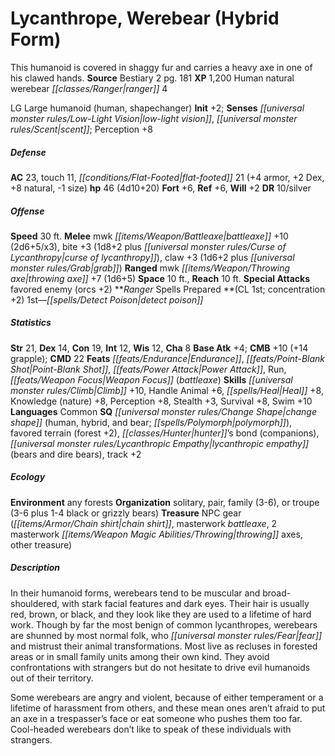 ﻿---
cssclass: [monsters]
title1: Lycanthrope, Werebear (Hybrid Form)
desc_short: This humanoid is covered in shaggy fur and carries a heavy axe in one
  of his clawed hands.
title2: Werebear (Hybrid Form)
CR: 4
sources:
- name: Bestiary 2
  page: 181
  link: http://paizo.com/pathfinderRPG/v5748btpy8hif
XP: 1200
race: Human
classes:
- natural werebear ranger 4
alignment: LG
size: Large
type: humanoid
subtypes:
- human
- shapechanger
initiative:
  bonus: 2
senses:
  low-light vision: true
  scent: true
AC:
  AC: 23
  touch: 11
  flat_footed: 21
  components:
    armor: 4
    dex: 2
    natural: 8
    size: -1
HP:
  HP: 46
  long: 4d10+20
saves:
  fort: 6
  ref: 6
  will: 2
DR:
- amount: 10
  weakness: silver
speeds:
  base: 30
attacks:
  melee:
  - - text: mwk battleaxe +10 (2d6+5/x3)
      entries:
      - - damage: 2d6+5
          crit_multiplier: 3
      attack: mwk battleaxe
      bonus:
      - 10
    - text: bite +3 (1d8+2 plus curse of lycanthropy)
      entries:
      - - damage: 1d8+2
        - effect: curse of lycanthropy
      attack: bite
      bonus:
      - 3
    - text: claw +3 (1d6+2 plus grab)
      entries:
      - - damage: 1d6+2
        - effect: grab
      attack: claw
      bonus:
      - 3
  ranged:
  - - text: mwk throwing axe +7 (1d6+5)
      entries:
      - - damage: 1d6+5
      attack: mwk throwing axe
      bonus:
      - 7
  special:
  - favored enemy (orcs +2)
space: 10
reach: 10
spells:
  entries:
  - name: detect poison
    source: Ranger
    level: 1
  sources:
  - name: Ranger
    type: prepared
    CL: 1
    concentration: 2
ability_scores:
  STR: 21
  DEX: 14
  CON: 19
  INT: 12
  WIS: 12
  CHA: 8
BAB: 4
CMB: 10
CMB_other: +14 grapple
CMD: 22
feats:
- name: Endurance
- name: Point-Blank Shot
- name: Power Attack
- name: Run
- name: Weapon Focus (battleaxe)
skills:
  Climb: 10
  Handle Animal: 6
  Heal: 8
  Knowledge (nature): 8
  Perception: 8
  Stealth: 3
  Survival: 8
  Swim: 10
languages:
- Common
special_qualities:
- change shape (human, hybrid, and bear; polymorph)
- favored terrain (forest +2)
- hunter's bond (companions)
- lycanthropic empathy (bears and dire bears)
- track +2
ecology:
  environment: any forests
  organization: solitary, pair, family (3-6), or troupe (3-6 plus 1-4 black or grizzly
    bears)
  treasure_type: NPC Gear
  treasure:
  - chain shirt
  - masterwork battleaxe
  - 2 masterwork throwing axes
  - other treasure
desc_long: |-
  In their humanoid forms, werebears tend to be muscular and broad-shouldered, with stark facial features and dark eyes. Their hair is usually red, brown, or black, and they look like they are used to a lifetime of hard work. Though by far the most benign of common lycanthropes, werebears are shunned by most normal folk, who fear and mistrust their animal transformations. Most live as recluses in forested areas or in small family units among their own kind. They avoid confrontations with strangers but do not hesitate to drive evil humanoids out of their territory.

  Some werebears are angry and violent, because of either temperament or a lifetime of harassment from others, and these mean ones aren't afraid to put an axe in a trespasser's face or eat someone who pushes them too far. Cool-headed werebears don't like to speak of these individuals with strangers.

---

# Lycanthrope, Werebear (Hybrid Form)
This humanoid is covered in shaggy fur and carries a heavy axe in one of his clawed hands.
**Source** Bestiary 2 pg. 181
**XP** 1,200
Human natural werebear _[[classes/Ranger|ranger]]_ 4

LG Large humanoid (human, shapechanger)
**Init** +2; **Senses** _[[universal monster rules/Low-Light Vision|low-light vision]]_, _[[universal monster rules/Scent|scent]]_; Perception +8

##### Defense

**AC** 23, touch 11, _[[conditions/Flat-Footed|flat-footed]]_ 21 (+4 armor, +2 Dex, +8 natural, -1 size)
**hp** 46 (4d10+20)
**Fort** +6, **Ref** +6, **Will** +2
**DR** 10/silver

##### Offense
**Speed** 30 ft.
**Melee** mwk _[[items/Weapon/Battleaxe|battleaxe]]_ +10 (2d6+5/x3), bite +3 (1d8+2 plus _[[universal monster rules/Curse of Lycanthropy|curse of lycanthropy]]_), claw +3 (1d6+2 plus _[[universal monster rules/Grab|grab]]_)
**Ranged** mwk _[[items/Weapon/Throwing axe|throwing axe]]_ +7 (1d6+5)
**Space** 10 ft., **Reach** 10 ft.
**Special Attacks** favored enemy (orcs +2)
**_Ranger_ Spells Prepared **(CL 1st; concentration +2)
1st—_[[spells/Detect Poison|detect poison]]_

##### Statistics
**Str** 21, **Dex** 14, **Con** 19, **Int** 12, **Wis** 12, **Cha** 8
**Base Atk** +4; **CMB** +10 (+14 grapple); **CMD** 22
**Feats** _[[feats/Endurance|Endurance]]_, _[[feats/Point-Blank Shot|Point-Blank Shot]]_, _[[feats/Power Attack|Power Attack]]_, Run, _[[feats/Weapon Focus|Weapon Focus]]_ (_battleaxe_)
**Skills** _[[universal monster rules/Climb|Climb]]_ +10, Handle Animal +6, _[[spells/Heal|Heal]]_ +8, Knowledge (nature) +8, Perception +8, Stealth +3, Survival +8, Swim +10
**Languages** Common
**SQ** _[[universal monster rules/Change Shape|change shape]]_ (human, hybrid, and bear; _[[spells/Polymorph|polymorph]]_), favored terrain (forest +2), _[[classes/Hunter|hunter]]_’s bond (companions), _[[universal monster rules/Lycanthropic Empathy|lycanthropic empathy]]_ (bears and dire bears), track +2

##### Ecology

**Environment** any forests
**Organization** solitary, pair, family (3-6), or troupe (3-6 plus 1-4 black or grizzly bears)
**Treasure** NPC gear (_[[items/Armor/Chain shirt|chain shirt]]_, masterwork _battleaxe_, 2 masterwork _[[items/Weapon Magic Abilities/Throwing|throwing]]_ axes, other treasure)

##### Description

In their humanoid forms, werebears tend to be muscular and broad-shouldered, with stark facial features and dark eyes. Their hair is usually red, brown, or black, and they look like they are used to a lifetime of hard work. Though by far the most benign of common lycanthropes, werebears are shunned by most normal folk, who _[[universal monster rules/Fear|fear]]_ and mistrust their animal transformations. Most live as recluses in forested areas or in small family units among their own kind. They avoid confrontations with strangers but do not hesitate to drive evil humanoids out of their territory.

Some werebears are angry and violent, because of either temperament or a lifetime of harassment from others, and these mean ones aren’t afraid to put an axe in a trespasser’s face or eat someone who pushes them too far. Cool-headed werebears don’t like to speak of these individuals with strangers.